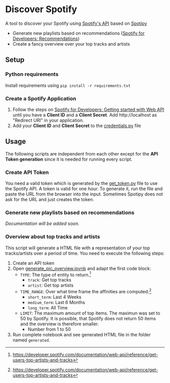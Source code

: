 # Discover Spotify
A tool to discover your Spotify using [Spotify's API](https://developer.spotify.com/) based on [Spotipy](https://spotipy.readthedocs.io/)
- Generate new playlists based on recommendations ([Spotify for Developers: Recommendations](https://developer.spotify.com/documentation/web-api/reference/get-recommendations))
- Create a fancy overview over your top tracks and artists
  
## Setup
### Python requirements
Install requirements using `pip install -r requirements.txt`
### Create a Spotify Application
1. Follow the steps on [Spotify for Developers: Getting started with Web API](https://developer.spotify.com/documentation/web-api/tutorials/getting-started) until you have a **Client ID** and a **Client Secret**. Add http://localhost as "Redirect URI" in your application.
2. Add your **Client ID** and **Client Secret** to the [credentials.py](credentials.py) file

## Usage
The following scripts are independent from each other except for the **API Token generation** since it is needed for running every script.
### Create API Token
You need a valid token which is generated by the [get_token.py](get_token.py) file to use the Spotify API. A token is valid for one hour. To generate it, run the file and paste the URL from the browser into the input. Sometimes Spotipy does not ask for the URL and just creates the token.
### Generate new playlists based on recommendations
*Documentation will be added soon.*
### Overview about top tracks and artists
This script will generate a HTML file with a representation of your top tracks/artists over a period of time. You need to execute the following steps:
1. Create an API token 
2. Open [generate_pic_overview.ipynb](generate_pic_overview.ipynb) and adapt the first code block:
   - `TYPE`: The type of entity to return.[^1]
     - `track`: Get top tracks
     - `artist`: Get top artists
   - `TIME_RANGE`: Over what time frame the affinities are computed.[^1]
     - `short_term`: Last 4 Weeks
     - `medium_term`: Last 6 Months
     - `long_term`: All Time
   - `LIMIT`: The maximum amount of top items. The maximun was set to 50 by Spotify. It is possible, that Spotify does not return 50 items and the overview is therefore smaller.
     - Number from 1 to 50
3. Run complete notebook and see generated HTML file in the folder named `generated`.

[^1]: https://developer.spotify.com/documentation/web-api/reference/get-users-top-artists-and-tracks
